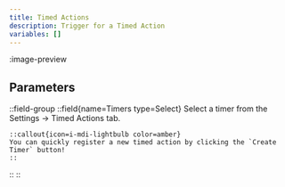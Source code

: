 ```yaml
---
title: Timed Actions
description: Trigger for a Timed Action
variables: []
---
```


:image-preview

## Parameters
::field-group
  ::field{name=Timers type=Select}
    Select a timer from the Settings -> Timed Actions tab.

    ::callout{icon=i-mdi-lightbulb color=amber}
    You can quickly register a new timed action by clicking the `Create Timer` button!
    ::
  ::
::